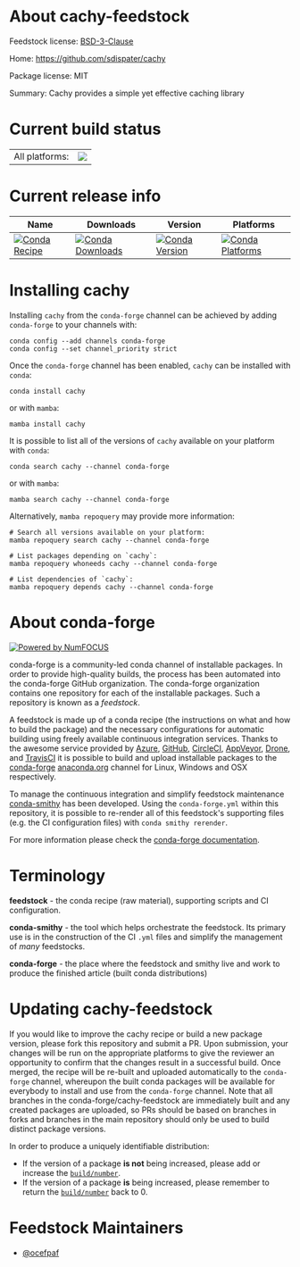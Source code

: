 About cachy-feedstock
=====================

Feedstock license: [BSD-3-Clause](https://github.com/conda-forge/cachy-feedstock/blob/main/LICENSE.txt)

Home: https://github.com/sdispater/cachy

Package license: MIT

Summary: Cachy provides a simple yet effective caching library

Current build status
====================


<table><tr><td>All platforms:</td>
    <td>
      <a href="https://dev.azure.com/conda-forge/feedstock-builds/_build/latest?definitionId=3773&branchName=main">
        <img src="https://dev.azure.com/conda-forge/feedstock-builds/_apis/build/status/cachy-feedstock?branchName=main">
      </a>
    </td>
  </tr>
</table>

Current release info
====================

| Name | Downloads | Version | Platforms |
| --- | --- | --- | --- |
| [![Conda Recipe](https://img.shields.io/badge/recipe-cachy-green.svg)](https://anaconda.org/conda-forge/cachy) | [![Conda Downloads](https://img.shields.io/conda/dn/conda-forge/cachy.svg)](https://anaconda.org/conda-forge/cachy) | [![Conda Version](https://img.shields.io/conda/vn/conda-forge/cachy.svg)](https://anaconda.org/conda-forge/cachy) | [![Conda Platforms](https://img.shields.io/conda/pn/conda-forge/cachy.svg)](https://anaconda.org/conda-forge/cachy) |

Installing cachy
================

Installing `cachy` from the `conda-forge` channel can be achieved by adding `conda-forge` to your channels with:

```
conda config --add channels conda-forge
conda config --set channel_priority strict
```

Once the `conda-forge` channel has been enabled, `cachy` can be installed with `conda`:

```
conda install cachy
```

or with `mamba`:

```
mamba install cachy
```

It is possible to list all of the versions of `cachy` available on your platform with `conda`:

```
conda search cachy --channel conda-forge
```

or with `mamba`:

```
mamba search cachy --channel conda-forge
```

Alternatively, `mamba repoquery` may provide more information:

```
# Search all versions available on your platform:
mamba repoquery search cachy --channel conda-forge

# List packages depending on `cachy`:
mamba repoquery whoneeds cachy --channel conda-forge

# List dependencies of `cachy`:
mamba repoquery depends cachy --channel conda-forge
```


About conda-forge
=================

[![Powered by
NumFOCUS](https://img.shields.io/badge/powered%20by-NumFOCUS-orange.svg?style=flat&colorA=E1523D&colorB=007D8A)](https://numfocus.org)

conda-forge is a community-led conda channel of installable packages.
In order to provide high-quality builds, the process has been automated into the
conda-forge GitHub organization. The conda-forge organization contains one repository
for each of the installable packages. Such a repository is known as a *feedstock*.

A feedstock is made up of a conda recipe (the instructions on what and how to build
the package) and the necessary configurations for automatic building using freely
available continuous integration services. Thanks to the awesome service provided by
[Azure](https://azure.microsoft.com/en-us/services/devops/), [GitHub](https://github.com/),
[CircleCI](https://circleci.com/), [AppVeyor](https://www.appveyor.com/),
[Drone](https://cloud.drone.io/welcome), and [TravisCI](https://travis-ci.com/)
it is possible to build and upload installable packages to the
[conda-forge](https://anaconda.org/conda-forge) [anaconda.org](https://anaconda.org/)
channel for Linux, Windows and OSX respectively.

To manage the continuous integration and simplify feedstock maintenance
[conda-smithy](https://github.com/conda-forge/conda-smithy) has been developed.
Using the ``conda-forge.yml`` within this repository, it is possible to re-render all of
this feedstock's supporting files (e.g. the CI configuration files) with ``conda smithy rerender``.

For more information please check the [conda-forge documentation](https://conda-forge.org/docs/).

Terminology
===========

**feedstock** - the conda recipe (raw material), supporting scripts and CI configuration.

**conda-smithy** - the tool which helps orchestrate the feedstock.
                   Its primary use is in the construction of the CI ``.yml`` files
                   and simplify the management of *many* feedstocks.

**conda-forge** - the place where the feedstock and smithy live and work to
                  produce the finished article (built conda distributions)


Updating cachy-feedstock
========================

If you would like to improve the cachy recipe or build a new
package version, please fork this repository and submit a PR. Upon submission,
your changes will be run on the appropriate platforms to give the reviewer an
opportunity to confirm that the changes result in a successful build. Once
merged, the recipe will be re-built and uploaded automatically to the
`conda-forge` channel, whereupon the built conda packages will be available for
everybody to install and use from the `conda-forge` channel.
Note that all branches in the conda-forge/cachy-feedstock are
immediately built and any created packages are uploaded, so PRs should be based
on branches in forks and branches in the main repository should only be used to
build distinct package versions.

In order to produce a uniquely identifiable distribution:
 * If the version of a package **is not** being increased, please add or increase
   the [``build/number``](https://docs.conda.io/projects/conda-build/en/latest/resources/define-metadata.html#build-number-and-string).
 * If the version of a package **is** being increased, please remember to return
   the [``build/number``](https://docs.conda.io/projects/conda-build/en/latest/resources/define-metadata.html#build-number-and-string)
   back to 0.

Feedstock Maintainers
=====================

* [@ocefpaf](https://github.com/ocefpaf/)

